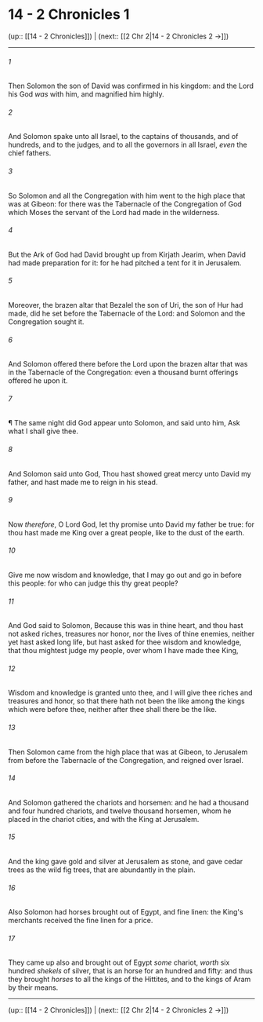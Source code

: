 # 14 - 2 Chronicles 1

(up:: [[14 - 2 Chronicles]]) | (next:: [[2 Chr 2|14 - 2 Chronicles 2 →]])

***


###### 1 
Then Solomon the son of David was confirmed in his kingdom: and the Lord his God _was_ with him, and magnified him highly. 

###### 2 
And Solomon spake unto all Israel, to the captains of thousands, and of hundreds, and to the judges, and to all the governors in all Israel, _even_ the chief fathers. 

###### 3 
So Solomon and all the Congregation with him went to the high place that was at Gibeon: for there was the Tabernacle of the Congregation of God which Moses the servant of the Lord had made in the wilderness. 

###### 4 
But the Ark of God had David brought up from Kirjath Jearim, when David had made preparation for it: for he had pitched a tent for it in Jerusalem. 

###### 5 
Moreover, the brazen altar that Bezalel the son of Uri, the son of Hur had made, did he set before the Tabernacle of the Lord: and Solomon and the Congregation sought it. 

###### 6 
And Solomon offered there before the Lord upon the brazen altar that was in the Tabernacle of the Congregation: even a thousand burnt offerings offered he upon it. 

###### 7 
¶ The same night did God appear unto Solomon, and said unto him, Ask what I shall give thee. 

###### 8 
And Solomon said unto God, Thou hast showed great mercy unto David my father, and hast made me to reign in his stead. 

###### 9 
Now _therefore_, O Lord God, let thy promise unto David my father be true: for thou hast made me King over a great people, like to the dust of the earth. 

###### 10 
Give me now wisdom and knowledge, that I may go out and go in before this people: for who can judge this thy great people? 

###### 11 
And God said to Solomon, Because this was in thine heart, and thou hast not asked riches, treasures nor honor, nor the lives of thine enemies, neither yet hast asked long life, but hast asked for thee wisdom and knowledge, that thou mightest judge my people, over whom I have made thee King, 

###### 12 
Wisdom and knowledge is granted unto thee, and I will give thee riches and treasures and honor, so that there hath not been the like among the kings which were before thee, neither after thee shall there be the like. 

###### 13 
Then Solomon came from the high place that was at Gibeon, to Jerusalem from before the Tabernacle of the Congregation, and reigned over Israel. 

###### 14 
And Solomon gathered the chariots and horsemen: and he had a thousand and four hundred chariots, and twelve thousand horsemen, whom he placed in the chariot cities, and with the King at Jerusalem. 

###### 15 
And the king gave gold and silver at Jerusalem as stone, and gave cedar trees as the wild fig trees, that are abundantly in the plain. 

###### 16 
Also Solomon had horses brought out of Egypt, and fine linen: the King's merchants received the fine linen for a price. 

###### 17 
They came up also and brought out of Egypt _some_ chariot, _worth_ six hundred _shekels_ of silver, that is an horse for an hundred and fifty: and thus they brought _horses_ to all the kings of the Hittites, and to the kings of Aram by their means.

***

(up:: [[14 - 2 Chronicles]]) | (next:: [[2 Chr 2|14 - 2 Chronicles 2 →]])
